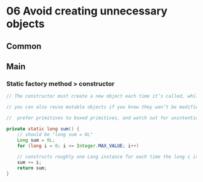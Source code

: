 # 06 Avoid creating unnecessary objects

## Common

## Main

### Static factory method > constructor

```java
// The constructor must create a new object each time it’s called, while the factory method is never required to do so and won’t in practice.

// you can also reuse mutable objects if you know they won’t be modified

```

```java
//  prefer primitives to boxed primitives, and watch out for unintentional autoboxing

private static long sum() {
    // should be "long sum = 0L"
    Long sum = 0L; 
    for (long i = 0; i <= Integer.MAX_VALUE; i++)
    
    // constructs roughly one Long instance for each time the long i is added to the Long sum
    sum += i; 
    return sum;
}
```
